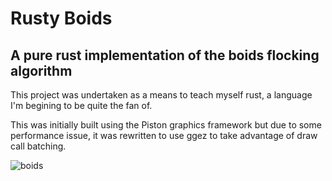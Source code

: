# Rusty Boids

## A pure rust implementation of the boids flocking algorithm

This project was undertaken as a means to teach myself rust, a language I'm begining to be quite the fan of. 

This was initially built using the Piston graphics framework but due to some performance issue, it was rewritten to use ggez to take advantage of draw call batching.

![boids](boids_function.gif)
